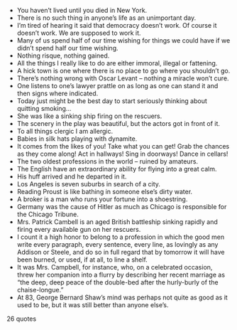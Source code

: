  - You haven’t lived until you died in New York.
 - There is no such thing in anyone’s life as an unimportant day.
 - I’m tired of hearing it said that democracy doesn’t work. Of course it doesn’t work. We are supposed to work it.
 - Many of us spend half of our time wishing for things we could have if we didn’t spend half our time wishing.
 - Nothing risque, nothing gained.
 - All the things I really like to do are either immoral, illegal or fattening.
 - A hick town is one where there is no place to go where you shouldn’t go.
 - There’s nothing wrong with Oscar Levant – nothing a miracle won’t cure.
 - One listens to one’s lawyer prattle on as long as one can stand it and then signs where indicated.
 - Today just might be the best day to start seriously thinking about quitting smoking...
 - She was like a sinking ship firing on the rescuers.
 - The scenery in the play was beautiful, but the actors got in front of it.
 - To all things clergic I am allergic.
 - Babies in silk hats playing with dynamite.
 - It comes from the likes of you! Take what you can get! Grab the chances as they come along! Act in hallways! Sing in doorways! Dance in cellars!
 - The two oldest professions in the world – ruined by amateurs.
 - The English have an extraordinary ability for flying into a great calm.
 - His huff arrived and he departed in it.
 - Los Angeles is seven suburbs in search of a city.
 - Reading Proust is like bathing in someone else’s dirty water.
 - A broker is a man who runs your fortune into a shoestring.
 - Germany was the cause of Hitler as much as Chicago is responsible for the Chicago Tribune.
 - Mrs. Patrick Cambell is an aged British battleship sinking rapidly and firing every available gun on her rescuers.
 - I count it a high honor to belong to a profession in which the good men write every paragraph, every sentence, every line, as lovingly as any Addison or Steele, and do so in full regard that by tomorrow it will have been burned, or used, if at all, to line a shelf.
 - It was Mrs. Campbell, for instance, who, on a celebrated occasion, threw her companion into a flurry by describing her recent marriage as “the deep, deep peace of the double-bed after the hurly-burly of the chaise-longue.”
 - At 83, George Bernard Shaw’s mind was perhaps not quite as good as it used to be, but it was still better than anyone else’s.

26 quotes